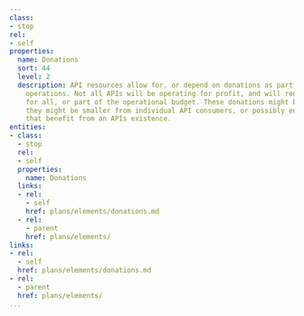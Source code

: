 ```yaml
---
class:
- stop
rel:
- self
properties:
  name: Donations
  sort: 44
  level: 2
  description: API resources allow for, or depend on donations as part of platform
    operations. Not all APIs will be operating for profit, and will require donations
    for all, or part of the operational budget. These donations might be large, or
    they might be smaller from individual API consumers, or possibly end-user groups
    that benefit from an APIs existence.
entities:
- class:
  - stop
  rel:
  - self
  properties:
    name: Donations
  links:
  - rel:
    - self
    href: plans/elements/donations.md
  - rel:
    - parent
    href: plans/elements/
links:
- rel:
  - self
  href: plans/elements/donations.md
- rel:
  - parent
  href: plans/elements/
...
```

